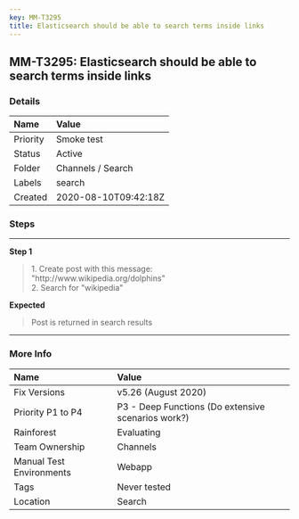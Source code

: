 ```yaml
---
key: MM-T3295
title: Elasticsearch should be able to search terms inside links
---
```


## MM-T3295: Elasticsearch should be able to search terms inside links

### Details

| Name     | Value                |
| :------- | :------------------- |
| Priority | Smoke test           |
| Status   | Active               |
| Folder   | Channels / Search    |
| Labels   | search               |
| Created  | 2020-08-10T09:42:18Z |

### Steps

<hr/>

**Step 1**

> <article>1. Create post with this message:<br>"http://www.wikipedia.org/dolphins"<br>2. Search for "wikipedia"</article>

**Expected**

> <article>Post is returned in search results</article>

<hr/>

### More Info

| Name                     | Value                                              |
| :----------------------- | :------------------------------------------------- |
| Fix Versions             | v5.26 (August 2020)                                |
| Priority P1 to P4        | P3 - Deep Functions (Do extensive scenarios work?) |
| Rainforest               | Evaluating                                         |
| Team Ownership           | Channels                                           |
| Manual Test Environments | Webapp                                             |
| Tags                     | Never tested                                       |
| Location                 | Search                                             |

